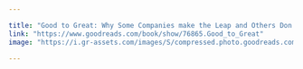 ```yaml
---

title: "Good to Great: Why Some Companies make the Leap and Others Don't"
link: "https://www.goodreads.com/book/show/76865.Good_to_Great"
image: "https://i.gr-assets.com/images/S/compressed.photo.goodreads.com/books/1546097703l/76865.jpg"
 
---
```

